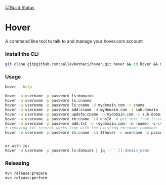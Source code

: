 [![Build Status](https://travis-ci.org/pallavkothari/hover.svg?branch=master)](https://travis-ci.org/pallavkothari/hover)

# Hover

A command line tool to talk to and manage your hover.com account 

### Install the CLI
```bash
git clone git@github.com:pallavkothari/hover.git hover && cd hover && mvn install && ln -sF $PWD/target/bin/hover /usr/local/bin/hover
```

### Usage

```bash
hover --help

hover -u username -p password ls:domains
hover -u username -p password ls:cnames
hover -u username -p password ls:cname -d mydomain.com -c cname
hover -u username -p password add:cname -d mydomain.com -s sub.domain -t target.herokuspace.com 
hover -u username -p password update:cname -d mydomain.com -s sub.domain -t target2.herokuspace.com 
hover -u username -p password rm:cname -id dnsId  # get this from ls:cnames
hover -u username -p password add:txt -d <mydomain.com> -n <name> -v <value>
# removing txt records works fine with the existing rm:cname command:
hover -u username -p password rm:cname -id $(hover -u username -p password ls:cname -d mydomain.com -c FOO | jq -r '.id')


or with jq: 
hover -u username -p password ls:domains | jq -r '.[].domain_name'

```

### Releasing
```bash
mvn release:prepare
mvn release:perform
```